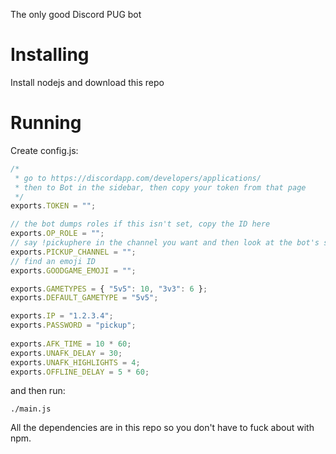 The only good Discord PUG bot

# Installing

Install nodejs and download this repo

# Running

Create config.js:

```js
/*
 * go to https://discordapp.com/developers/applications/
 * then to Bot in the sidebar, then copy your token from that page
 */
exports.TOKEN = "";

// the bot dumps roles if this isn't set, copy the ID here
exports.OP_ROLE = "";
// say !pickuphere in the channel you want and then look at the bot's stdout
exports.PICKUP_CHANNEL = "";
// find an emoji ID
exports.GOODGAME_EMOJI = "";

exports.GAMETYPES = { "5v5": 10, "3v3": 6 };
exports.DEFAULT_GAMETYPE = "5v5";

exports.IP = "1.2.3.4";
exports.PASSWORD = "pickup";
	
exports.AFK_TIME = 10 * 60;
exports.UNAFK_DELAY = 30;
exports.UNAFK_HIGHLIGHTS = 4;
exports.OFFLINE_DELAY = 5 * 60;
```

and then run:

	./main.js

All the dependencies are in this repo so you don't have to fuck about
with npm.
